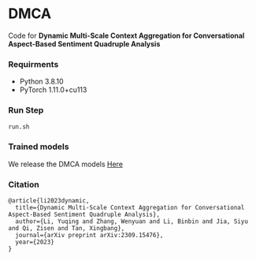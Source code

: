 # DMCA
Code for **Dynamic Multi-Scale Context Aggregation for Conversational Aspect-Based Sentiment Quadruple Analysis**
### Requirments
- Python 3.8.10
- PyTorch 1.11.0+cu113
### Run Step
```bash
run.sh
```
### Trained models
We release the DMCA models [Here](https://drive.google.com/file/d/1axNLnIciI5vT4yCP9F-9_aAIbYwb8F0u/view?usp=drive_link)

### Citation
```
@article{li2023dynamic,
  title={Dynamic Multi-Scale Context Aggregation for Conversational Aspect-Based Sentiment Quadruple Analysis},
  author={Li, Yuqing and Zhang, Wenyuan and Li, Binbin and Jia, Siyu and Qi, Zisen and Tan, Xingbang},
  journal={arXiv preprint arXiv:2309.15476},
  year={2023}
}
```
